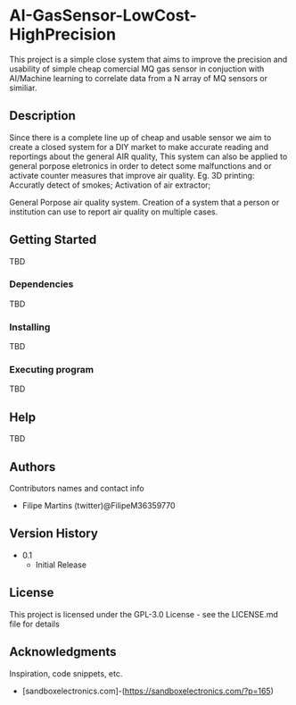 
# AI-GasSensor-LowCost-HighPrecision

This project is a simple close system that aims to improve the precision and usability of simple cheap comercial MQ gas sensor in conjuction with AI/Machine learning to correlate data from a N array of MQ sensors or similiar.

## Description

Since there is a complete line up of cheap and usable sensor we aim to create a closed system for a DIY market to make accurate reading and reportings about the general AIR quality, This system can also be applied to general porpose eletronics in order to detect some malfunctions and or activate counter measures that improve air quality.
Eg. 
3D printing:
Accuratly detect of smokes;
Activation of air extractor;

General Porpose air quality system. Creation of a system that a person or institution can use to report air quality on multiple cases.

## Getting Started

TBD

### Dependencies

TBD

### Installing

TBD

### Executing program

TBD

## Help

TBD

## Authors

Contributors names and contact info

- Filipe Martins (twitter)@FilipeM36359770

## Version History

* 0.1
    * Initial Release

## License

This project is licensed under the GPL-3.0 License - see the LICENSE.md file for details

## Acknowledgments

Inspiration, code snippets, etc.
* [sandboxelectronics.com]-(https://sandboxelectronics.com/?p=165)
